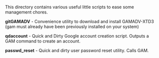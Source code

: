 This directory contains various useful little scripts to ease some management chores.

**gitGAMADV** - Convenience utility to download and install GAMADV-XTD3 (gam must already have been previously installed on your system)

**qdaccount** - Quick and Dirty Google account creation script. Outputs a GAM command to create an account.

**passwd_reset** - Quick and dirty user password reset utility.  Calls GAM.

